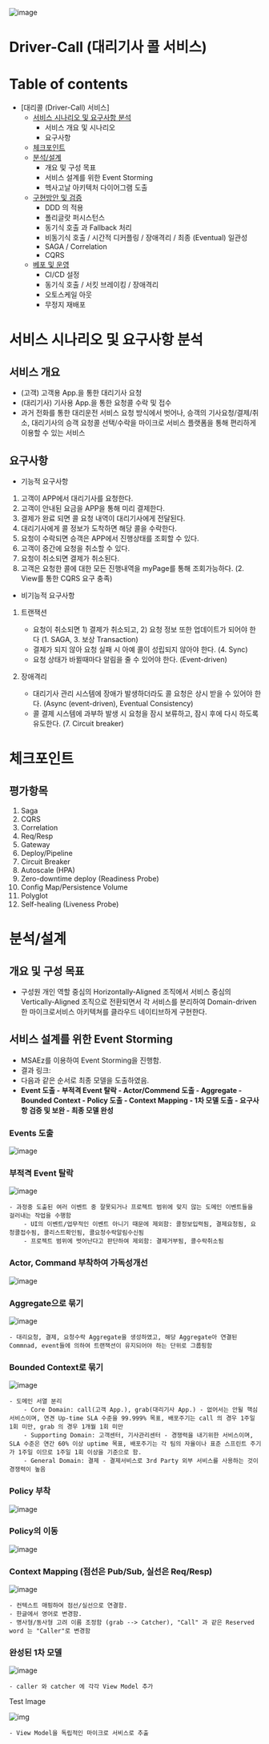 ![image](./images/kakao-driver.png)
# Driver-Call (대리기사 콜 서비스)

# Table of contents

- [대리콜 (Driver-Call) 서비스]
  - [서비스 시나리오 및 요구사항 분석](#서비스-시나리오-및-요구사항-분석)
    - 서비스 개요 및 시나리오
    - 요구사항
  - [체크포인트](#체크포인트)
  - [분석/설계](#분석설계)
    - 개요 및 구성 목표
    - 서비스 설계를 위한 Event Storming
    - 헥사고날 아키텍처 다이어그램 도출
  - [구현방안 및 검증](#구현방안-및-검증)
    - DDD 의 적용
    - 폴리글랏 퍼시스턴스
    - 동기식 호출 과 Fallback 처리
    - 비동기식 호출 / 시간적 디커플링 / 장애격리 / 최종 (Eventual) 일관성
    - SAGA / Correlation
    - CQRS
  - [베포 및 운영](#베포-및-운영)
    - CI/CD 설정
    - 동기식 호출 / 서킷 브레이킹 / 장애격리
    - 오토스케일 아웃
    - 무정지 재배포


# 서비스 시나리오 및 요구사항 분석


## 서비스 개요 

- (고객) 고객용 App.을 통한 대리기사 요청 
- (대리기사) 기사용 App.을 통한 요청콜 수락 및 접수
- 과거 전화를 통한 대리운전 서비스 요청 방식에서 벗어나, 승객의 기사요청/결제/취소, 대리기사의 승객 요청콜 선택/수락을 마이크로 서비스 플랫폼을 통해 편리하게 이용할 수 있는 서비스


## 요구사항

- 기능적 요구사항
 1. 고객이 APP에서 대리기사를 요청한다. 
 2. 고객이 안내된 요금을 APP을 통해 미리 결제한다.
 3. 결제가 완료 되면 콜 요청 내역이 대리기사에게 전달된다.
 4. 대리기사에게 콜 정보가 도착하면 해당 콜을 수락한다. 
 5. 요청이 수락되면 승객은 APP에서 진행상태를 조회할 수 있다.
 6. 고객이 중간에 요청을 취소할 수 있다.
 7. 요청이 취소되면 결제가 취소된다.
 8. 고객은 요청한 콜에 대한 모든 진행내역을 myPage를 통해 조회가능하다. (2. View를 통한 CQRS 요구 충족)


- 비기능적 요구사항

 1. 트랜잭션
 
    - 요청이 취소되면 1) 결제가 취소되고, 2) 요청 정보 또한 업데이트가 되어야 한다 (1. SAGA, 3. 보상 Transaction)
    - 결제가 되지 않아 요청 실패 시 아예 콜이 성립되지 않아야 한다. (4. Sync)
    - 요청 상태가 바뀔때마다 알림을 줄 수 있어야 한다. (Event-driven)

 2. 장애격리
 
    - 대리기사 관리 시스템에 장애가 발생하더라도 콜 요청은 상시 받을 수 있어야 한다. (Async (event-driven), Eventual Consistency)
    - 콜 결제 시스템에 과부하 발생 시 요청을 잠시 보류하고, 잠시 후에 다시 하도록 유도한다. (7. Circuit breaker)


# 체크포인트


## 평가항목
 1. Saga
 2. CQRS
 3. Correlation
 4. Req/Resp
 5. Gateway
 6. Deploy/Pipeline
 7. Circuit Breaker
 8. Autoscale (HPA)
 9. Zero-downtime deploy (Readiness Probe)
 10. Config Map/Persistence Volume
 11. Polyglot
 12. Self-healing (Liveness Probe)


# 분석/설계


## 개요 및 구성 목표
- 구성원 개인 역할 중심의 Horizontally-Aligned 조직에서 서비스 중심의 Vertically-Aligned 조직으로 전환되면서 각 서비스를 분리하여 Domain-driven한 마이크로서비스 아키텍쳐를 클라우드 네이티브하게 구현한다.


## 서비스 설계를 위한 Event Storming
- MSAEz를 이용하여 Event Storming을 진행함.
- 결과 링크:  
- 다음과 같은 순서로 최종 모델을 도출하였음.
- **Event 도출 - 부적격 Event 탈락 - Actor/Commend 도출 - Aggregate - Bounded Context - Policy 도출 - Context Mapping - 1차 모델 도출 - 요구사항 검증 및 보완 - 최종 모델 완성**


### Events 도출
![image](./images/Event_candidates.png)


### 부적격 Event 탈락
![image](./images/Event_Filtering.png)

    - 과정중 도출된 여러 이벤트 중 잘못되거나 프로젝트 범위에 맞지 않는 도메인 이벤트들을 걸러내는 작업을 수행함
    	- UI의 이벤트/업무적인 이벤트 아니기 때문에 제외함: 콜정보입력됨, 결제요청됨, 요청콜접수됨, 콜리스트확인됨, 콜요청수락알림수신됨
    	- 프로젝트 범위에 벗어난다고 판단하여 제외함: 결제거부됨, 콜수락취소됨


### Actor, Command 부착하여 가독성개선
![image](./images/Actor_Command.png)


### Aggregate으로 묶기
![image](./images/Aggregate_add.png)

    - 대리요청, 결제, 요청수락 Aggregate을 생성하였고, 해당 Aggregate아 연결된 Commnad, event들에 의하여 트랜잭션이 유지되어야 하는 단위로 그룹핑함


### Bounded Context로 묶기
![image](./images/Bounded_Context.png)

    - 도메인 서열 분리 
        - Core Domain: call(고객 App.), grab(대리기사 App.) - 없어서는 안될 핵심 서비스이며, 연견 Up-time SLA 수준을 99.999% 목표, 배포주기는 call 의 경우 1주일 1회 미만, grab 의 경우 1개월 1회 미만
        - Supporting Domain: 고객센터, 기사관리센터 - 경쟁력을 내기위한 서비스이며, SLA 수준은 연간 60% 이상 uptime 목표, 배포주기는 각 팀의 자율이나 표준 스프린트 주기가 1주일 이므로 1주일 1회 이상을 기준으로 함.
        - General Domain: 결제 - 결제서비스로 3rd Party 외부 서비스를 사용하는 것이 경쟁력이 높음


### Policy 부착
![image](./images/policy_attached.png)


### Policy의 이동
![image](./images/policy_moving.png)


### Context Mapping (점선은 Pub/Sub, 실선은 Req/Resp)
![image](./images/context_mapping.png)

    - 컨텍스트 매핑하여 점선/실선으로 연결함.
    - 한글에서 영어로 변경함. 
    - 명사형/동사형 고려 이름 조정함 (grab --> Catcher), "Call" 과 같은 Reserved word 는 "Caller"로 변경함	


### 완성된 1차 모델

![image](./images/firstModel.png)

    - caller 와 catcher 에 각각 View Model 추가

Test Image

![img](./images/cal262-eventstorming-v4.1.png)

    - View Model을 독립적인 마이크로 서비스로 추출

 
